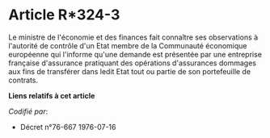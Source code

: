 # Article R*324-3

Le ministre de l'économie et des finances fait connaître ses observations à l'autorité de contrôle d'un Etat membre de la
Communauté économique européenne qui l'informe qu'une demande est présentée par une entreprise française d'assurance
pratiquant des opérations d'assurances dommages aux fins de transférer dans ledit Etat tout ou partie de son portefeuille de
contrats.

**Liens relatifs à cet article**

_Codifié par_:

  - Décret n°76-667 1976-07-16
